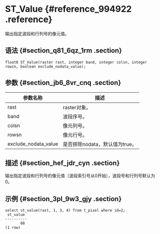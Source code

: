 # ST\_Value {#reference_994922 .reference}

输出指定波段和行列号的像元值。

## 语法 {#section_q81_6qz_1rm .section}

``` {#codeblock_cf5_jdi_52x}
float8 ST_Value(raster rast, integer band, integer colsn, integer rowsn, boolean exclude_nodata_value);
```

## 参数 {#section_jb6_8vr_cnq .section}

|参数名称|描述|
|----|--|
|rast|raster对象。|
|band|波段序号。|
|colsn|像元列号。|
|rowsn|像元行号。|
|exclude\_nodata\_value|是否排除nodata，默认值为true。|

## 描述 {#section_hef_jdr_cyn .section}

输出指定波段和行列号的像元值（波段索引号从0开始），波段号和行列号默认为0。

## 示例 {#section_3pl_9w3_gjy .section}

``` {#codeblock_fkr_yfg_jy4}
select st_value(rast, 1, 3, 4) from t_pixel where id=2;
 st_value 
----------
       88
(1 row)
```

